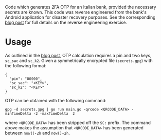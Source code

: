 Code which generates 2FA OTP for an Italian bank, provided the necessary
secrets are known. This code was reverse engineered from the bank's Android 
application for disaster recovery purposes. 
See the corresponding [blog post](https://marcoguerri.github.io/2023/09/09/android-home-banking.html) 
for full details on the reverse engineering exercise.

# Usage

As outlined in the [blog post](https://marcoguerri.github.io/2023/09/09/android-home-banking.html), OTP calculation requires
a pin and two keys, `sc_sac` and `sc_k2`. Given a symmetrically encrypted file (`secrets.gpg`) with the following format:

```
{
  "pin": "00000",
  "sc_sac": "<KEY>",
  "sc_k2": "<KEY>"
}
```

OTP can be obtained with the following command:

```
gpg -d secrets.gpg | go run main.go -qrcode <QRCODE_DATA> -minTimeDelta -2 -maxTimeDelta  2
```
where `<QRCODE_DATA>` has been stripped off the `SC:` prefix. The command above makes the assumption that `<QRCODE_DATA>` has
been generated between `now()-2h` and `now()+2h`.
